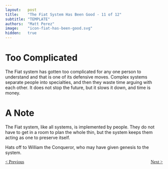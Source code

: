 ```yaml
---
layout:   post
title:    "The Fiat System Has Been Good - 11 of 12"
subtitle: "TEMPLATE"
authors:  "Matt Perez"
image:    "icon-fiat-has-been-good.svg"
hidden:   true
---
```


<div style="display:none; ">
 <p>Time for an alternative.</p>
</div>

<h1>Too Complicated</h1>
 <p>The Fiat system has gotten too complicated for any one person to understand and that is one of its defensive moves. Complex systems separate people into specialties, and then they waste time arguing with each other. It does not stop the future, but it slows it down, and time is money.</p>

<h1>A Note</h1>
 <p>The Fiat system, like all systems, is implemented by people. They do not have to get in a room to plan the whole thin, but the system keeps them acting as one to preserve itself.</p>
 <p>Hats off to William the Conqueror, who may have given genesis to the system.</p>
 <p>

<div style="margin-bottom:1in; font-family: American Typewriter, serif; ">
 <span style="float:left; ">
  <a href="https://radicalcompanies.com/2024/12/13/10-the-fiat-system-has-been-good">&lt; Previous</a>
 </span>
 <span style="float:right; ">
  <a href="https://radicalcompanies.com/2024/12/15/12-the-fiat-system-has-been-good">Next &gt;</a>
 </span>
</div>